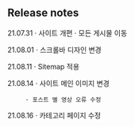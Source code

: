 ## Release notes
21.07.31 · 사이트 개편
         · 모든 게시물 이동

21.08.01 · 스크롤바 디자인 변경

21.08.11 · Sitemap 적용

21.08.14 · 사이트 메인 이미지 변경

         · 포스트 별 영상 오류 수정

21.08.16 · 카테고리 페이지 수정
